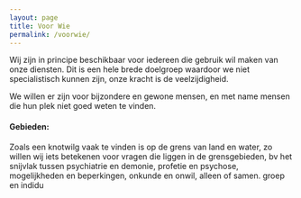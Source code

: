 ```yaml
---
layout: page
title: Voor Wie
permalink: /voorwie/
---
```


Wij zijn in principe beschikbaar voor iedereen die gebruik wil maken van onze diensten.
Dit is een hele brede doelgroep waardoor we niet specialistisch kunnen zijn, onze kracht is de veelzijdigheid.

We willen er zijn voor bijzondere en gewone mensen, en met name mensen die hun plek niet goed weten te vinden.

#### Gebieden:
Zoals een knotwilg vaak te vinden is op de grens van land en water, zo willen wij iets betekenen voor vragen die liggen in de grensgebieden, bv het snijvlak tussen psychiatrie en demonie, profetie en psychose, mogelijkheden en beperkingen, onkunde en onwil, alleen of samen. groep en indidu